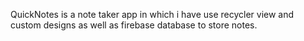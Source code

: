 QuickNotes is a note taker app in which i have use recycler view and custom designs as well as firebase database to store notes.
